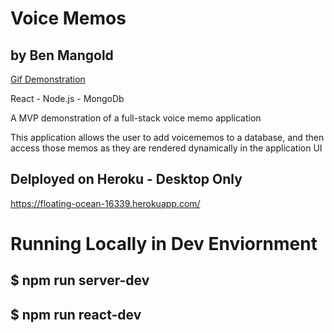 # Voice Memos
## by Ben Mangold

[Gif Demonstration](https://www.dropbox.com/s/fur1h2u1zj7o84s/vm-mvp-screencap.gif)

React - Node.js - MongoDb

A MVP demonstration of a full-stack voice memo application

This application allows the user to add voicememos to a database, and then access those memos as they are rendered dynamically in the application UI

## Delployed on Heroku - Desktop Only
https://floating-ocean-16339.herokuapp.com/

# Running Locally in Dev Enviornment

## $ npm run server-dev
## $ npm run react-dev
